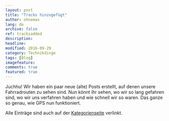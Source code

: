 ```yaml
---
layout: post
title: "Tracks hinzugefügt"
author: ohnemax
lang: de
archive: false
ref: tracksadded
description: 
headline: 
modified: 2016-09-29
category: Technikdinge
tags: [Blog]
imagefeature: 
comments: true
featured: true
---
```


Juchhu! Wir haben ein paar neue (alte) Posts erstellt, auf denen unsere Fahrradrouten zu sehen sind. Nun könnt ihr sehen, wo wir so lang gefahren sind, wo wir uns verfahren haben und wie schnell wir so waren. Das ganze so genau, wie GPS nun funktioniert.

Alle Einträge sind auch auf der [Kategorienseite](http://www.latinamerica.bike/kategorien/#track) verlinkt.